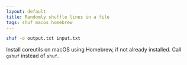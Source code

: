 ```yaml
---
layout: default
title: Randomly shuffle lines in a file
tags: shuf macos homebrew
---
```


```bash
shuf -o output.txt input.txt
```

Install coreutils on macOS using Homebrew, if not already installed. Call `gshuf` instead of `shuf`.
